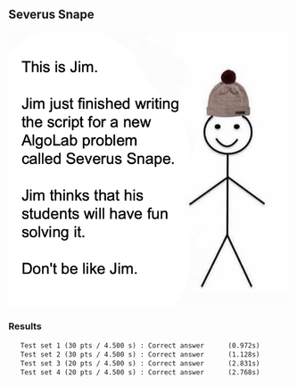 ## Severus Snape

![meme](./problems/severus-snape/meme.jpg?raw=true)


### Results
```
   Test set 1 (30 pts / 4.500 s) : Correct answer      (0.972s)
   Test set 2 (30 pts / 4.500 s) : Correct answer      (1.128s)
   Test set 3 (20 pts / 4.500 s) : Correct answer      (2.831s)
   Test set 4 (20 pts / 4.500 s) : Correct answer      (2.768s)
```
